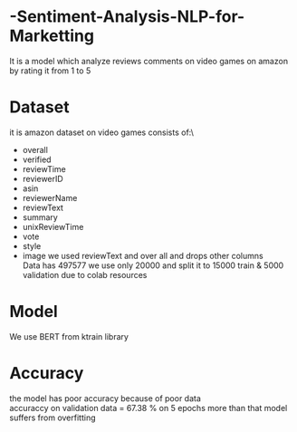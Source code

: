 # -Sentiment-Analysis-NLP-for-Marketting

It is a model which analyze reviews comments on video games on amazon by rating it from 1 to 5

# Dataset
it is amazon dataset on video games consists of:\
- overall	
- verified	
- reviewTime	
- reviewerID	
- asin	
- reviewerName	
- reviewText	
- summary	
- unixReviewTime	
- vote	
- style	
- image
we used reviewText and over all and drops other columns\
Data has 497577 we use only 20000 and split it to 15000 train & 5000 validation due to colab resources

# Model
We use BERT from ktrain library 

# Accuracy
the model has poor accuracy because of poor data\
accuraccy on validation data = 67.38 % on 5 epochs more than that model suffers from overfitting

